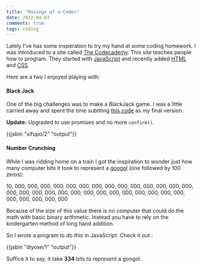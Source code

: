 ```yaml
---
title: "Musings of a Coder"
date: 2012-04-03
comments: true
tags: coding
---
```

Lately I've has some insperation to try my hand at some coding homework. I was
introduced to a site called [The Codecademy](http://www.codecademy.com/). This
site teaches people how to program. They started with [JavaScript][] and recently
added [HTML][] and [CSS][].

Here are a two I enjoyed playing with:

<!-- more -->

#### Black Jack
One of the big challenges was to make a BlackJack game. I was a little carried
away and spent the time subitting [this code][gist-1] as my final version.

**Update:** Upgraded to use promises and no more `confirm()`.

{{jsbin "xifupo/2" "output"}}

#### Number Crunching
While I was ridding home on a train I got the inspiration to wonder just how
many computer bits it took to represent a [googol][] (one followed by 100
zeros):

10, 000, 000, 000, 000, 000, 000, 000, 000, 000, 000, 000, 000, 000, 000, 000, 000, 000, 000, 000, 000, 000, 000, 000, 000, 000, 000, 000, 000, 000, 000, 000, 000, 000

Because of the size of this value there is no computer that could do the math
with basic binary arithmetic. Instead you have to rely on the kindergarten method
of long hand addition.

So I wrote a program to do this in JavaScript. Check it out :

{{jsbin "diyoxe/1" "output"}}

Suffice it to say, it take **334** bits to represent a googol.

[HTML]: http://en.wikipedia.org/wiki/Html
[CSS]: http://en.wikipedia.org/wiki/Css
[JavaScript]: http://en.wikipedia.org/wiki/JavaScript
[gist-1]: https://gist.github.com/2294904
[bj-game]: http://jsfiddle.net/sukima/RFHS2/
[googol]: http://en.wikipedia.org/wiki/Googol
[calc]: http://jsfiddle.net/sukima/jdCvt/
